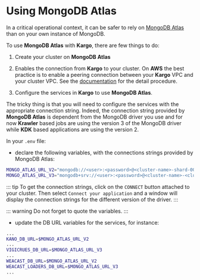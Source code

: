 # Using MongoDB Atlas

In a critical operational context, it can be safer to rely on [MongoDB Atlas](https://www.mongodb.com/cloud/atlas) than on your own instance of MongoDB.

To use **MongoDB Atlas** with **Kargo**, there are few things to do:

1. Create your cluster on **MongoDB Atlas**
   
2. Enables the connection from **Kargo** to your cluster. On **AWS** the best practice is to enable a peering connection between your **Kargo** VPC and your cluster VPC. See the [documentation](https://docs.atlas.mongodb.com/security-vpc-peering/) for the detail procedure.
   
3. Configure the services in **Kargo** to use **MongoDB Atlas**. 

The tricky thing is that you will need to configure the services with the appropriate connection string. Indeed, the connection string provided by **MongoDB Atlas** is dependent from the MongoDB driver you use and for now **Krawler** based jobs are using the version 3 of the MongoDB driver while **KDK** based applications are using the version 2.

In your `.env` file: 

* declare the following variables, with the connections strings provided by MongoDB Atlas:

```bash
MONGO_ATLAS_URL_V2="mongodb://<user>:<password>@<cluster-name>-shard-00-00-<cluster-path>.mongodb.net:27017,<cluster-name>-shard-00-01-<cluster-path>.mongodb.net:27017,<cluster-name>-shard-00-02-<cluster-path>.mongodb.net:27017/kargo?ssl=true&replicaSet=Cluster0-shard-0&authSource=admin&retryWrites=true"
MONGO_ATLAS_URL_V3="mongodb+srv://<user>:<password>@<cluster-name>-<cluster-path>.mongodb.net/kargo&retryWrites=true"
```

::: tip
To get the connection strings, click on the `CONNECT` button attached to your cluster. Then select `Connect your application` and a window will display the connection strings for the different version of the driver.
:::

::: warning
Do not forget to quote the variables.
:::

* update the DB URL variables for the services, for instance:

```bash
...
KANO_DB_URL=$MONGO_ATLAS_URL_V2
...
VIGICRUES_DB_URL=$MONGO_ATLAS_URL_V3
...
WEACAST_DB_URL=$MONGO_ATLAS_URL_V2
WEACAST_LOADERS_DB_URL=$MONGO_ATLAS_URL_V3
...
```



